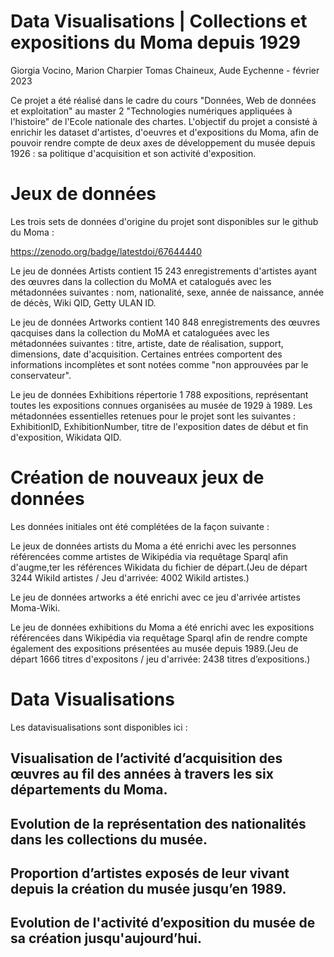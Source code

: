 # Data Visualisations | Collections et expositions du Moma depuis 1929

Giorgia Vocino, Marion Charpier Tomas Chaineux, Aude Eychenne - février 2023

Ce projet a été réalisé dans le cadre du cours "Données, Web de données et exploitation" au master 2 "Technologies numériques appliquées à l'histoire" de l'Ecole nationale des chartes. L'objectif du projet a consisté à enrichir les dataset d'artistes, d'oeuvres et d'expositions du Moma, afin de pouvoir rendre compte de deux axes de développement du musée depuis 1926 : sa politique d'acquisition et son activité d'exposition.

# Jeux de données 

Les trois sets de données d'origine du projet sont disponibles sur le github du Moma :

https://zenodo.org/badge/latestdoi/67644440

Le jeu de données Artists contient 15 243 enregistrements d'artistes ayant des œuvres dans la collection du MoMA et catalogués avec les métadonnées suivantes : nom, nationalité, sexe, année de naissance, année de décès, Wiki QID, Getty ULAN ID.

Le jeu de données Artworks contient 140 848 enregistrements des œuvres qacquises dans la collection du MoMA et cataloguées avec les métadonnées suivantes : titre, artiste, date de réalisation, support, dimensions, date d'acquisition. Certaines entrées comportent des informations incomplètes et sont notées comme "non approuvées par le conservateur".

Le jeu de données Exhibitions répertorie 1 788 expositions, représentant toutes les expositions connues organisées au musée de 1929 à 1989. Les métadonnées essentielles retenues pour le projet sont les suivantes : ExhibitionID, ExhibitionNumber, titre de l'exposition dates de début et fin d'exposition,  Wikidata QID.

# Création de nouveaux jeux de données
Les données initiales ont été complétées de la façon suivante :

Le jeux de données artists du Moma a été enrichi avec les personnes référencées comme artistes de Wikipédia via requêtage Sparql afin d'augme,ter les références Wikidata du fichier de départ.(Jeu de départ 3244 WikiId artistes / Jeu d'arrivée: 4002 WikiId artistes.)

Le jeu de données artworks a été enrichi avec ce jeu d'arrivée artistes Moma-Wiki.

Le jeu de données exhibitions du Moma a été enrichi avec les expositions référencées dans Wikipédia via requêtage Sparql afin de rendre compte également des expositions présentées au musée depuis 1989.(Jeu de départ 1666 titres d'expositons / jeu d'arrivée: 2438 titres d’expositions.)
       
# Data Visualisations
Les datavisualisations sont disponibles ici :

## Visualisation de l’activité d’acquisition  des œuvres au fil des années à travers les six départements du Moma.

## Evolution de la représentation des nationalités dans les collections du musée. 

## Proportion d’artistes exposés de leur vivant depuis la création du musée jusqu’en 1989.

## Evolution de l'activité d’exposition du musée de sa création jusqu'aujourd’hui.





